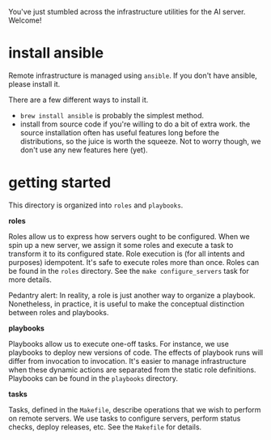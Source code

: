 You've just stumbled across the infrastructure utilities for the AI server.
Welcome!

# install ansible

Remote infrastructure is managed using `ansible`. If you don't have ansible, please
install it.

There are a few different ways to install it.

* `brew install ansible` is probably the simplest method.
* install from source code if you're willing to do a bit of extra work. the
  source installation often has useful features long before the distributions,
  so the juice is worth the squeeze. Not to worry though, we don't use any new
  features here (yet).

# getting started

This directory is organized into `roles` and `playbooks`.

**roles**

Roles allow us to express how servers ought to be configured. When we spin up a
new server, we assign it some roles and execute a task to transform it to its
configured state. Role execution is (for all intents and purposes) idempotent.
It's safe to execute roles more than once. Roles can be found in the `roles`
directory. See the `make configure_servers` task for more details.

Pedantry alert: In reality, a role is just another way to organize a playbook.
Nonetheless, in practice, it is useful to make the conceptual distinction
between roles and playbooks.

**playbooks**

Playbooks allow us to execute one-off tasks. For instance, we use playbooks to
deploy new versions of code. The effects of playbook runs will differ from
invocation to invocation. It's easier to manage infrastructure when these
dynamic actions are separated from the static role definitions. Playbooks can
be found in the `playbooks` directory.

**tasks**

Tasks, defined in the `Makefile`, describe operations that we wish to perform
on remote servers. We use tasks to configure servers, perform status checks,
deploy releases, etc. See the `Makefile` for details.
